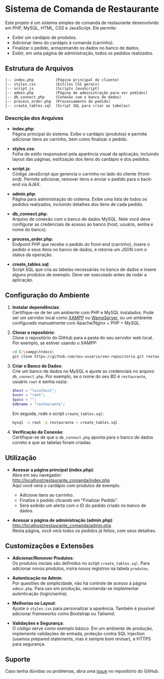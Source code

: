 # Sistema de Comanda de Restaurante

Este projeto é um sistema simples de comanda de restaurante desenvolvido em PHP, MySQL, HTML, CSS e JavaScript. Ele permite:

- Exibir um cardápio de produtos.
- Adicionar itens do cardápio à comanda (carrinho).
- Finalizar o pedido, armazenando os dados no banco de dados.
- Exibir, em uma página de administração, todos os pedidos realizados.

## Estrutura de Arquivos

```
|-- index.php          (Página principal do cliente)
|-- styles.css         (Estilos CSS gerais)
|-- script.js          (Scripts JavaScript)
|-- admin.php          (Página de administração para ver pedidos)
|-- db_connect.php     (Conexão com o banco de dados)
|-- process_order.php  (Processamento do pedido)
|-- create_tables.sql  (Script SQL para criar as tabelas)
```

### Descrição dos Arquivos

- **index.php**:  
  Página principal do sistema. Exibe o cardápio (produtos) e permite adicionar itens ao carrinho, bem como finalizar o pedido.

- **styles.css**:  
  Folha de estilo responsável pela aparência visual da aplicação, incluindo layout das páginas, estilização dos itens do cardápio e dos pedidos.

- **script.js**:  
  Código JavaScript que gerencia o carrinho no lado do cliente (front-end). Permite adicionar, remover itens e enviar o pedido para o back-end via AJAX.

- **admin.php**:  
  Página para administração do sistema. Exibe uma lista de todos os pedidos realizados, incluindo detalhes dos itens de cada pedido.

- **db_connect.php**:  
  Arquivo de conexão com o banco de dados MySQL. Nele você deve configurar as credenciais de acesso ao banco (host, usuário, senha e nome do banco).

- **process_order.php**:  
  Endpoint PHP que recebe o pedido do front-end (carrinho), insere o pedido e seus itens no banco de dados, e retorna um JSON com o status da operação.

- **create_tables.sql**:  
  Script SQL que cria as tabelas necessárias no banco de dados e insere alguns produtos de exemplo. Deve ser executado antes de rodar a aplicação.

## Configuração do Ambiente

1. **Instalar dependências**:  
   Certifique-se de ter um ambiente com PHP e MySQL instalados. Pode ser um servidor local como [XAMPP](https://www.apachefriends.org/pt_br/index.html) ou [WampServer](https://www.wampserver.com/), ou um ambiente configurado manualmente com Apache/Nginx + PHP + MySQL.

2. **Clonar o repositório**:  
   Clone o repositório do GitHub para a pasta do seu servidor web local. Por exemplo, se estiver usando o XAMPP:
   ```bash
   cd C:\xampp\htdocs\
   git clone https://github.com/seu-usuario/seu-repositorio.git restaurante_comanda
   ```

3. **Criar o Banco de Dados**:  
   Crie um banco de dados no MySQL e ajuste as credenciais no arquivo `db_connect.php`. Por exemplo, se o nome do seu BD é `restaurante`, usuário `root` e senha vazia:
   ```php
   $host = "localhost";
   $user = "root";
   $pass = "";
   $dbname = "restaurante";
   ```

   Em seguida, rode o script `create_tables.sql`:
   ```bash
   mysql -u root -p restaurante < create_tables.sql
   ```

4. **Verificação da Conexão**:  
   Certifique-se de que o `db_connect.php` aponta para o banco de dados correto e que as tabelas foram criadas.

## Utilização

- **Acessar a página principal (index.php)**:  
  Abra em seu navegador:  
  [http://localhost/restaurante_comanda/index.php](http://localhost/restaurante_comanda/index.php)  
  Aqui você verá o cardápio com produtos de exemplo.  
  - Adicione itens ao carrinho.
  - Finalize o pedido clicando em "Finalizar Pedido".
  - Será exibido um alerta com o ID do pedido criado no banco de dados.

- **Acessar a página de administração (admin.php)**:  
  [http://localhost/restaurante_comanda/admin.php](http://localhost/restaurante_comanda/admin.php)  
  Nesta página, você verá todos os pedidos já feitos, com seus detalhes.

## Customizações e Extensões

- **Adicionar/Remover Produtos**:  
  Os produtos iniciais são definidos no script `create_tables.sql`. Para adicionar novos produtos, insira novos registros na tabela `produtos`.

- **Autenticação no Admin**:  
  Por questões de simplicidade, não há controle de acesso à página `admin.php`. Para uso em produção, recomenda-se implementar autenticação (login/senha).

- **Melhorias no Layout**:  
  Ajuste o `styles.css` para personalizar a aparência. Também é possível adicionar frameworks como Bootstrap ou Tailwind.

- **Validações e Segurança**:  
  O código serve como exemplo básico. Em um ambiente de produção, implemente validações de entrada, proteção contra SQL Injection (usamos prepared statements, mas é sempre bom revisar), e HTTPS para segurança.

## Suporte

Caso tenha dúvidas ou problemas, abra uma [issue](https://github.com/seu-usuario/seu-repositorio/issues) no repositório do GitHub.
